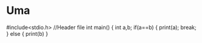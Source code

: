 # Uma
 #include<stdio.h> //Header file
 int main()
 {
  int a,b;
  if(a==b)
    {
    print(a);
    break;
    }
    else
    {
    print(b)
    }
